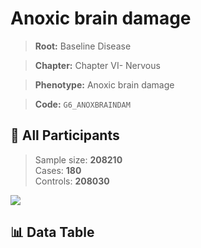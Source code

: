 # Anoxic brain damage

> **Root:** Baseline Disease  

> **Chapter:** Chapter VI- Nervous  

> **Phenotype:** Anoxic brain damage  

> **Code:** `G6_ANOXBRAINDAM`

## 🧪 All Participants  
> Sample size: **208210**  
> Cases: **180**  
> Controls: **208030**
<img src="/Sensitive/Figures/ALL/Incidence/G6_ANOXBRAINDAM.png"/>

## 📊 Data Table
<CsvTableMRF src="/Sensitive/Data/ALL/Incidence/COX_G6_ANOXBRAINDAM.csv"/>

